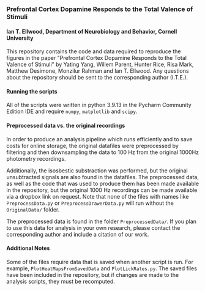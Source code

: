 ### Prefrontal Cortex Dopamine Responds to the Total Valence of Stimuli
#### Ian T. Ellwood, Department of Neurobiology and Behavior, Cornell University

This repository contains the code and data required to reproduce the figures in the paper "Prefrontal Cortex Dopamine Responds to the Total Valence of Stimuli" by Yating Yang, Willem Parent, Hunter Rice, Risa Mark, Matthew Desimone, Monzilur Rahman and Ian T. Ellwood. Any questions about the repository should be sent to the corresponding author (I.T.E.). 

#### Running the scripts

All of the scripts were written in python 3.9.13 in the Pycharm Community Edition IDE and require `numpy`, `matplotlib` and `scipy`.

#### Preprocessed data vs. the original recordings

In order to produce an analysis pipeline which runs efficiently and to save costs for online storage, the original datafiles were preprocessed by filtering and then downsampling the data to 100 Hz from the original 1000Hz photometry recordings.

Additionally, the isosbestic substraction was performed, but the original unsubtracted signals are also found in the datafiles. The preprocessed data, as well as the code that was used to produce them has been made available in the repository, but the original 1000 Hz recordings can be made available via a dropbox link on request. Note that none of the files with names like `PreprocessData.py` or `PreprocessDrawerData.py` will run without the `OriginalData/` folder.

The preprocessed data is found in the folder `PreprocessedData/`. If you plan to use  this data for analysis in your own research, please contact the corresponding author and include a citation of our work.

#### Additional Notes

Some of the files require data that is saved when another script is run. For example,  `PlotHeatMapsFromSavedData` and `PlotLickRates.py`. The saved files have been included in the repository, but if changes are made to the analysis scripts, they must be recomputed.



